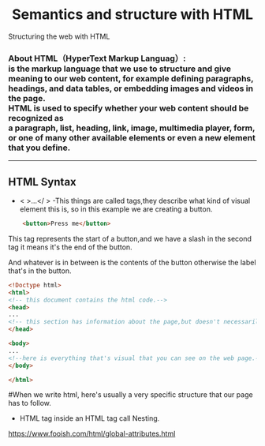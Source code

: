  <h1 align="center">Semantics and structure with HTML</h1>
 Structuring the web with HTML</h1>
 <h3 align="start">About HTML（HyperText Markup Languag）:<br>is the markup language that we use to structure and give meaning to our web content, for example defining paragraphs, headings, and data tables, or embedding images and videos in the page.<br>HTML is used to specify whether your web content should be recognized as <br>a paragraph, list, heading, link, image, multimedia player, form, or one of many other available elements or even a new element that you define.</h3> 

***


## HTML Syntax

* < >...</ > -This things are called tags,they describe what kind of visual element this is,
so in this example we are creating a button.

```html
    <button>Press me</button>
```

 This tag represents the start of a button,and we have a slash in the second tag it means it's the end of the button.

 And whatever is in between is the contents of the button otherwise the label that's in the button.

```html
<!Doctype html>
<html>
<!-- this document contains the html code.-->
<head>
...
<!-- this section has information about the page,but doesn't necessarily have things that show up on the page.-->
</head>

<body>
...
<!--here is everything that's visual that you can see on the web page.-->
</body>

</html>

```

#When we write html, here's usually a very specific structure that our page has to follow.
- HTML tag inside an HTML tag call Nesting.


https://www.fooish.com/html/global-attributes.html